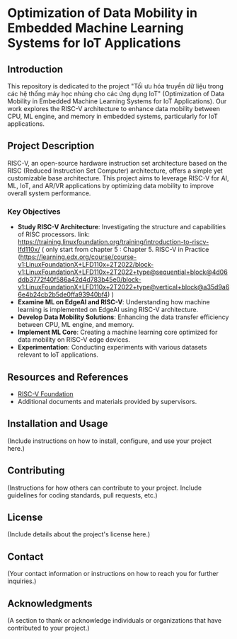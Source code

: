 # Optimization of Data Mobility in Embedded Machine Learning Systems for IoT Applications

## Introduction
This repository is dedicated to the project "Tối ưu hóa truyền dữ liệu trong các hệ thống máy học nhúng cho các ứng dụng IoT" (Optimization of Data Mobility in Embedded Machine Learning Systems for IoT Applications). Our work explores the RISC-V architecture to enhance data mobility between CPU, ML engine, and memory in embedded systems, particularly for IoT applications.

## Project Description
RISC-V, an open-source hardware instruction set architecture based on the RISC (Reduced Instruction Set Computer) architecture, offers a simple yet customizable base architecture. This project aims to leverage RISC-V for AI, ML, IoT, and AR/VR applications by optimizing data mobility to improve overall system performance.

### Key Objectives
- **Study RISC-V Architecture**: Investigating the structure and capabilities of RISC processors.
  link: https://training.linuxfoundation.org/training/introduction-to-riscv-lfd110x/ ( only start from chapter 5 : Chapter 5. RISC-V in Practice (https://learning.edx.org/course/course-v1:LinuxFoundationX+LFD110x+2T2022/block-v1:LinuxFoundationX+LFD110x+2T2022+type@sequential+block@4d06ddb3772f40f586a42d4d783b45e0/block-v1:LinuxFoundationX+LFD110x+2T2022+type@vertical+block@a35d9a66e4b24cb2b5de0ffa93940bf4) )
- **Examine ML on EdgeAI and RISC-V**: Understanding how machine learning is implemented on EdgeAI using RISC-V architecture.
- **Develop Data Mobility Solutions**: Enhancing the data transfer efficiency between CPU, ML engine, and memory.
- **Implement ML Core**: Creating a machine learning core optimized for data mobility on RISC-V edge devices.
- **Experimentation**: Conducting experiments with various datasets relevant to IoT applications.

## Resources and References
- [RISC-V Foundation](https://riscv.org/)
- Additional documents and materials provided by supervisors.

## Installation and Usage
(Include instructions on how to install, configure, and use your project here.)

## Contributing
(Instructions for how others can contribute to your project. Include guidelines for coding standards, pull requests, etc.)

## License
(Include details about the project's license here.)

## Contact
(Your contact information or instructions on how to reach you for further inquiries.)

## Acknowledgments
(A section to thank or acknowledge individuals or organizations that have contributed to your project.)
